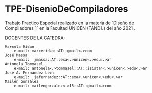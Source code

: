 # TPE-DisenioDeCompiladores

Trabajo Practico Especial realizado en la materia de ´Diseño de Compiladores 1´ en la Facultad UNICEN (TANDIL) del año 2021 .


DOCENTES DE LA CATEDRA:

	Marcela Ridao 
		e-mail: marceridao::AT::gmail<.>com
	José Massa
		e-mail:  jmassa::AT::exa<.>unicen<.>edu<.>ar
	Antonela Tommasel
		e-mail: antonela<.>tommasel::AT::isistan<.>unicen<.>edu<.>ar
	José A. Fernández León
		e-mail:  jafernandez::AT::exa<.>unicen<.>edu<.>ar 
	Mailén González
		e-mail: mailengonzalez<.>15::AT::gmail<.>com
